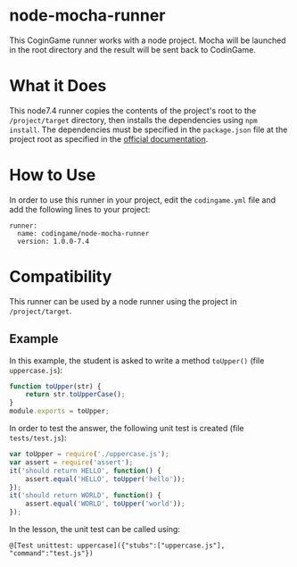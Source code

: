 # node-mocha-runner

This CoginGame runner works with a node project. Mocha will be launched in the root directory and the result will be sent back to CodinGame.

# What it Does

This node7.4 runner copies the contents of the project's root to the `/project/target` directory, then installs the dependencies using `npm install`. The dependencies must be specified in the `package.json` file at the project root as specified in the [official documentation](https://docs.npmjs.com/getting-started/using-a-package.json).

# How to Use

In order to use this runner in your project, edit the `codingame.yml` file and add the following lines to your project:

    runner:
      name: codingame/node-mocha-runner
      version: 1.0.0-7.4

# Compatibility

This runner can be used by a node runner using the project in `/project/target`.

## Example

In this example, the student is asked to write a method `toUpper()` (file `uppercase.js`):

```javascript
function toUpper(str) {
	return str.toUpperCase();
}
module.exports = toUpper;
```

In order to test the answer, the following unit test is created (file `tests/test.js`):

```javascript
var toUpper = require('./uppercase.js');
var assert = require('assert');
it('should return HELLO', function() {
	assert.equal('HELLO', toUpper('hello'));
});
it('should return WORLD', function() {
	assert.equal('WORLD', toUpper('world'));
});
```

In the lesson, the unit test can be called using:

`@[Test unittest: uppercase]({"stubs":["uppercase.js"], "command":"test.js"})`
